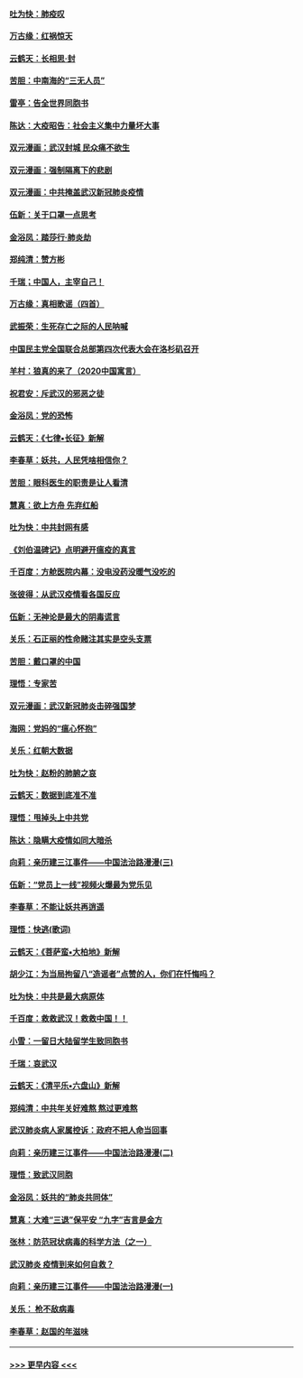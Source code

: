 #### [吐为快：肺疫叹](../pages/nsc993/n11864027.md?t=02130102) 
#### [万古缘：红祸惊天](../pages/nsc993/n11864079.md?t=02130102) 
#### [云鹤天：长相思‧封](../pages/nsc993/n11864006.md?t=02130102) 
#### [苦胆：中南海的“三无人员”](../pages/nsc993/n11862997.md?t=02130102) 
#### [雷亭：告全世界同胞书](../pages/nsc993/n11862572.md?t=02130102) 
#### [陈达：大疫昭告：社会主义集中力量坏大事](../pages/nsc993/n11859419.md?t=02130102) 
#### [双元漫画：武汉封城 民众痛不欲生](../pages/nsc993/n11859287.md?t=02130102) 
#### [双元漫画：强制隔离下的悲剧](../pages/nsc993/n11859244.md?t=02130102) 
#### [双元漫画：中共掩盖武汉新冠肺炎疫情](../pages/nsc993/n11858249.md?t=02130102) 
#### [伍新：关于口罩一点思考](../pages/nsc993/n11859195.md?t=02130102) 
#### [金浴凤：踏莎行‧肺炎劫](../pages/nsc993/n11858227.md?t=02130102) 
#### [郑纯清：赞方彬](../pages/nsc993/n11856803.md?t=02130102) 
#### [千瑞；中国人，主宰自己！](../pages/nsc993/n11856793.md?t=02130102) 
#### [万古缘：真相歌谣（四首）](../pages/nsc993/n11856263.md?t=02130102) 
#### [武振荣：生死存亡之际的人民呐喊](../pages/nsc993/n11856256.md?t=02130102) 
#### [中国民主党全国联合总部第四次代表大会在洛杉矶召开](../pages/nsc993/n11856344.md?t=02130102) 
#### [羊村：狼真的来了（2020中国寓言）](../pages/nsc993/n11856229.md?t=02130102) 
#### [祝君安：斥武汉的邪恶之徒](../pages/nsc993/n11855861.md?t=02130102) 
#### [金浴凤：党的恐怖](../pages/nsc993/n11855849.md?t=02130102) 
#### [云鹤天：《七律▪长征》新解](../pages/nsc993/n11855479.md?t=02130102) 
#### [李春草：妖共，人民凭啥相信你？](../pages/nsc993/n11855196.md?t=02130102) 
#### [苦胆：眼科医生的职责是让人看清](../pages/nsc993/n11853840.md?t=02130102) 
#### [慧真：欲上方舟 先弃红船](../pages/nsc993/n11853483.md?t=02130102) 
#### [吐为快：中共封网有感](../pages/nsc993/n11852575.md?t=02130102) 
#### [《刘伯温碑记》点明避开瘟疫的真言](../pages/nsc993/n11852128.md?t=02130102) 
#### [千百度：方舱医院内幕：没电没药没暖气没吃的](../pages/nsc993/n11850211.md?t=02130102) 
#### [张彼得：从武汉疫情看各国反应](../pages/nsc993/n11850102.md?t=02130102) 
#### [伍新：无神论是最大的阴毒谎言](../pages/nsc993/n11846129.md?t=02130102) 
#### [关乐：石正丽的性命赌注其实是空头支票](../pages/nsc993/n11846109.md?t=02130102) 
#### [苦胆：戴口罩的中国](../pages/nsc993/n11845576.md?t=02130102) 
#### [理悟：专家苦](../pages/nsc993/n11845564.md?t=02130102) 
#### [双元漫画：武汉新冠肺炎击碎强国梦](../pages/nsc993/n11843320.md?t=02130102) 
#### [海网：党妈的“瘟心怀抱”](../pages/nsc993/n11840740.md?t=02130102) 
#### [关乐：红朝大数据](../pages/nsc993/n11840675.md?t=02130102) 
#### [吐为快：赵粉的肺腑之哀](../pages/nsc993/n11840618.md?t=02130102) 
#### [云鹤天：数据到底准不准](../pages/nsc993/n11840325.md?t=02130102) 
#### [理悟：甩掉头上中共党](../pages/nsc993/n11838826.md?t=02130102) 
#### [陈达：隐瞒大疫情如同大暗杀](../pages/nsc993/n11838771.md?t=02130102) 
#### [向莉：亲历建三江事件——中国法治路漫漫(三)](../pages/nsc993/n11831825.md?t=02130102) 
#### [伍新：“党员上一线”视频火爆最为党乐见](../pages/nsc993/n11838200.md?t=02130102) 
#### [李春草：不能让妖共再逍遥](../pages/nsc993/n11838102.md?t=02130102) 
#### [理悟：快逃(歌词)](../pages/nsc993/n11838083.md?t=02130102) 
#### [云鹤天：《菩萨蛮▪大柏地》新解](../pages/nsc993/n11838059.md?t=02130102) 
#### [胡少江：为当局拘留八“造谣者”点赞的人，你们在忏悔吗？](../pages/nsc993/n11836801.md?t=02130102) 
#### [吐为快：中共是最大病原体](../pages/nsc993/n11836748.md?t=02130102) 
#### [千百度：救救武汉！救救中国！！](../pages/nsc993/n11836145.md?t=02130102) 
#### [小雪：一留日大陆留学生致同胞书](../pages/nsc993/n11834624.md?t=02130102) 
#### [千瑞：哀武汉](../pages/nsc993/n11833647.md?t=02130102) 
#### [云鹤天：《清平乐▪六盘山》新解](../pages/nsc993/n11833611.md?t=02130102) 
#### [郑纯清：中共年关好难熬 熬过更难熬](../pages/nsc993/n11833489.md?t=02130102) 
#### [武汉肺炎病人家属控诉：政府不把人命当回事](../pages/nsc993/n11833205.md?t=02130102) 
#### [向莉：亲历建三江事件——中国法治路漫漫(二)](../pages/nsc993/n11829102.md?t=02130102) 
#### [理悟：致武汉同胞](../pages/nsc993/n11831522.md?t=02130102) 
#### [金浴凤：妖共的“肺炎共同体”](../pages/nsc993/n11829448.md?t=02130102) 
#### [慧真：大难“三退”保平安 “九字”吉言是金方](../pages/nsc993/n11829501.md?t=02130102) 
#### [张林：防范冠状病毒的科学方法（之一）](../pages/nsc993/n11828618.md?t=02130102) 
#### [武汉肺炎 疫情到来如何自救？](../pages/nsc993/n11827632.md?t=02130102) 
#### [向莉：亲历建三江事件——中国法治路漫漫(一)](../pages/nsc993/n11827190.md?t=02130102) 
#### [关乐： 枪不敌病毒](../pages/nsc993/n11826746.md?t=02130102) 
#### [李春草：赵国的年滋味](../pages/nsc993/n11826321.md?t=02130102) 

----
#### [ >>> 更早内容 <<< ](../indexes/nsc993-earlier.md)
